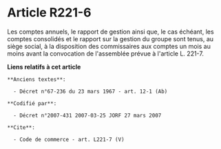 # Article R221-6

Les comptes annuels, le rapport de gestion ainsi que, le cas échéant, les comptes consolidés et le rapport sur la gestion du
groupe sont tenus, au siège social, à la disposition des commissaires aux comptes un mois au moins avant la convocation de
l'assemblée prévue à l'article L. 221-7.

**Liens relatifs à cet article**

	**Anciens textes**:

	  - Décret n°67-236 du 23 mars 1967 - art. 12-1 (Ab)

	**Codifié par**:

	  - Décret n°2007-431 2007-03-25 JORF 27 mars 2007

	**Cite**:

	  - Code de commerce - art. L221-7 (V)
